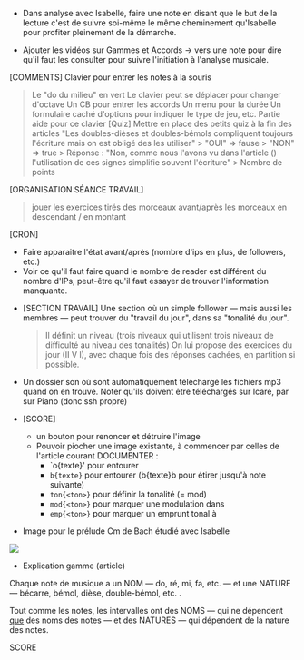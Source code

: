 * Dans analyse avec Isabelle, faire une note en disant que le but de la lecture c'est de suivre soi-même le même cheminement qu'Isabelle pour profiter pleinement de la démarche.

* Ajouter les vidéos sur Gammes et Accords
  -> vers une note pour dire qu'il faut les consulter pour suivre l'initiation à l'analyse musicale.

[COMMENTS]
  Clavier pour entrer les notes à la souris
  > Le "do du milieu" en vert
  > Le clavier peut se déplacer pour changer d'octave
  > Un CB pour entrer les accords
  > Un menu pour la durée
  > Un formulaire caché d'options pour indiquer le type de jeu, etc.
  > Partie aide pour ce clavier
[Quiz]
  > Mettre en place des petits quiz à la fin des articles
    "Les doubles-dièses et doubles-bémols compliquent toujours l'écriture mais on est obligé des les utiliser"
      > "OUI" => fause
      > "NON" => true
      > Réponse : "Non, comme nous l'avons vu dans l'article (<ancre>) l'utilisation de ces signes simplifie souvent l'écriture"
      > Nombre de points
      

[ORGANISATION SÉANCE TRAVAIL]
  > jouer les exercices tirés des morceaux avant/après les morceaux
  > en descendant / en montant
  
[CRON]
  - Faire apparaitre l'état avant/après (nombre d'ips en plus, de followers, etc.)
  - Voir ce qu'il faut faire quand le nombre de reader est différent du nombre d'IPs, peut-être qu'il faut essayer de trouver l'information manquante.

* [SECTION TRAVAIL]
  Une section où un simple follower — mais aussi les membres — peut trouver du "travail du jour", dans sa "tonalité du jour".
  > Il définit un niveau (trois niveaux qui utilisent trois niveaux de difficulté au niveau des tonalités)
  > On lui propose des exercices du jour (II V I), avec chaque fois des réponses cachées, en partition si possible.
  

* Un dossier son où sont automatiquement téléchargé les fichiers mp3 quand on en trouve. Noter qu'ils doivent être téléchargés sur Icare, par sur Piano (donc ssh propre)

* [SCORE]
  - un bouton pour renoncer et détruire l'image
  - Pouvoir piocher une image existante, à commencer par celles de l'article courant
  DOCUMENTER :
    - `o{texte}' pour entourer
    - `b{texte}` pour entourer (b{texte}b pour étirer jusqu'à note suivante)
    - `ton{<ton>}` pour définir la tonalité (= mod)
    - `mod{<ton>}` pour marquer une modulation dans <ton>
    - `emp{<ton>}` pour marquer un emprunt tonal à <ton>
    

* Image pour le prélude Cm de Bach étudié avec Isabelle
<img src='http://icare.alwaysdata.net/img/cp_score/bach/preludeCm-01.png' />

* Explication gamme (article)

Chaque note de musique a un NOM —&nbsp;do, ré, mi, fa, etc.&nbsp;— et une NATURE —&nbsp;bécarre, bémol, dièse, double-bémol, etc.&nbsp;.

Tout comme les notes, les intervalles ont des NOMS —&nbsp;qui ne dépendent <u>que</u> des noms des notes&nbsp;— et des NATURES —&nbsp;qui dépendent de la nature des notes.

SCORE
